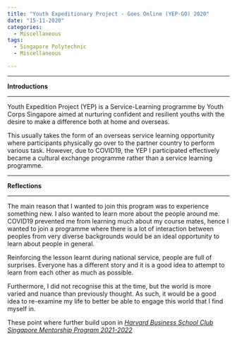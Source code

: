 ```yaml
---
title: "Youth Expeditionary Project - Goes Online (YEP-GO) 2020"
date: "15-11-2020"
categories:
  - Miscellaneous
tags:
  - Singapore Polytechnic
  - Miscellaneous

---
```


***

<strong>Introductions</strong>

***

Youth Expedition Project (YEP) is a Service-Learning programme by Youth Corps Singapore aimed at nurturing confident and resilient youths with the desire to make a difference both at home and overseas.

This usually takes the form of an overseas service learning opportunity where participants physically go over to the partner country to perform various task. However, due to COVID19, the YEP I participated effectively became a cultural exchange programme rather than a service learning programme.

***

<strong>Reflections</strong>

***
The main reason that I wanted to join this program was to experience something new. I also wanted to learn more about the people around me. COVID19 prevented me from learning much about my course mates, hence I wanted to join a programme where there is a lot of interaction between peoples from very diverse backgrounds would be an ideal opportunity to learn about people in general.

Reinforcing the lesson learnt during national service, people are full of surprises. Everyone has a different story and it is a good idea to attempt to learn from each other as much as possible. 

Furthermore, I did not recognise this at the time, but the world is more varied and nuance than previously thought. As such, it would be a good idea to re-examine my life to better be able to engage this world that I find myself in.

These point where further build upon in <cite><a href="https://khkhiu.github.io/miscellaneous/LP-HBSCS-2021/">Harvard Business School Club Singapore Mentorship Program 2021-2022 </a></cite>
